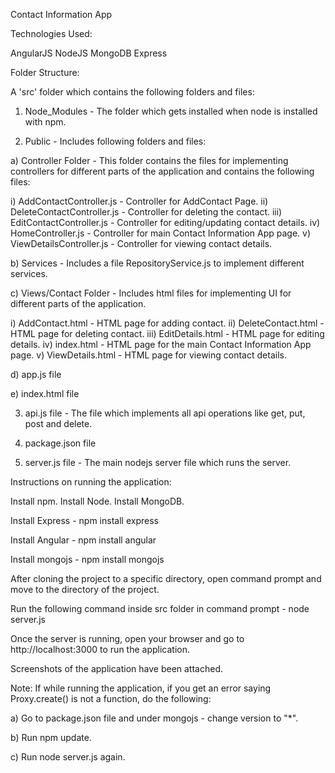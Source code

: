 Contact Information App

Technologies Used:

AngularJS
NodeJS
MongoDB
Express

Folder Structure:

A 'src' folder which contains the following folders and files:

1) Node_Modules - The folder which gets installed when node is installed with npm.

2) Public - Includes following folders and files:

a) Controller Folder - This folder contains the files for implementing controllers for different parts of the application and contains the following files:

i) AddContactController.js - Controller for AddContact Page.
ii) DeleteContactController.js - Controller for deleting the contact.
iii) EditContactController.js - Controller for editing/updating contact details.
iv) HomeController.js - Controller for main Contact Information App page.
v) ViewDetailsController.js - Controller for viewing contact details.

b) Services - Includes a file RepositoryService.js to implement different services.

c) Views/Contact Folder - Includes html files for implementing UI for different parts of the application.

i) AddContact.html - HTML page for adding contact.
ii) DeleteContact.html - HTML page for deleting contact.
iii) EditDetails.html - HTML page for editing details.
iv) index.html - HTML page for the main Contact Information App page.
v) ViewDetails.html - HTML page for viewing contact details.
 
d) app.js file

e) index.html file

3) api.js file - The file which implements all api operations like get, put, post and delete.

4) package.json file

5) server.js file - The main nodejs server file which runs the server.


Instructions on running the application:

Install npm.
Install Node.
Install MongoDB.

Install Express - npm install express

Install Angular - npm install angular

Install mongojs - npm install mongojs

After cloning the project to a specific directory, open command prompt and move to the directory of the project.

Run the following command inside src folder in command prompt - node server.js

Once the server is running, open your browser and go to http://localhost:3000 to run the application.

Screenshots of the application have been attached.

Note:
If while running the application, if you get an error saying Proxy.create() is not a function, do the following:

a) Go to package.json file and under mongojs - change version to "*".

b) Run npm update.

c) Run node server.js again.

